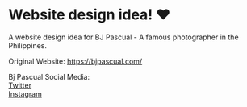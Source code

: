 # Website design idea! ❤️
A website design idea for BJ Pascual - A famous photographer in the Philippines.

Original Website: https://bjpascual.com/

Bj Pascual Social Media:<br>
<a href="https://twitter.com/bjpascual">Twitter</a><br>
<a href="https://www.instagram.com/bjpascual/">Instagram</a>
